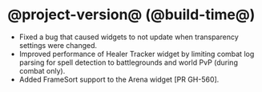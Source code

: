 # @project-version@ (@build-time@)

* Fixed a bug that caused widgets to not update when transparency settings were changed.
* Improved performance of Healer Tracker widget by limiting combat log parsing for spell detection to battlegrounds and world PvP (during combat only).
* Added FrameSort support to the Arena widget [PR GH-560].
